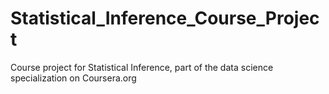 # Statistical_Inference_Course_Project
Course project for Statistical Inference, part of the data science specialization on Coursera.org
